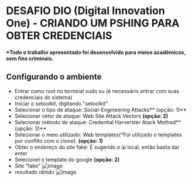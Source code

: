 # DESAFIO DIO (Digital Innovation One) - CRIANDO UM PSHING PARA OBTER CREDENCIAIS
#### *Todo o trabalho apresentado foi desenvolvido para meios acadêmicos, sem fins criminais.



## Configurando o ambiente

- Entrar como root no terminal sudo su (é necessário entrar com suas credenciais do sistema)
- Iniciar o setoolkit, digitando  "setoolkit"
- Selecionar o tipo de ataque: Social-Engineering Attacks** (opção: 1)**
- Selecionar vetor de ataque: Web Site Attack Vectors **(opção: 2)**
- Selecionar método de ataque: Credential Harverster Atack Method** (opção: 3)**
- Selecionar o meio utilizado: Web templates(*Foi utilizado o templates por conflito com o clone). **(opção: 1)**
- Obter o endereço do site fake: É sugerido o ip local, então basta dar enter
- Selecionei o template do google **(opção: 2)**
- Site "fake"
![image](https://github.com/MrFormiga1212/dio-desafio-pshing/assets/77303268/bf37552f-5d1b-43ab-bef5-3f5062130312)
- resultado obtido
![image](https://github.com/MrFormiga1212/dio-desafio-pshing/assets/77303268/a68f3f1c-003e-47ca-b4d6-544166efb30a)

